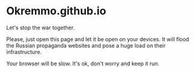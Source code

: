 # Okremmo.github.io

Let's stop the war together.

Please, just open this page and let it be open on your devices. It will flood the Russian propaganda websites and pose a huge load on their infrastructure.

Your browser will be slow. It's ok, don't worry and keep it run.
